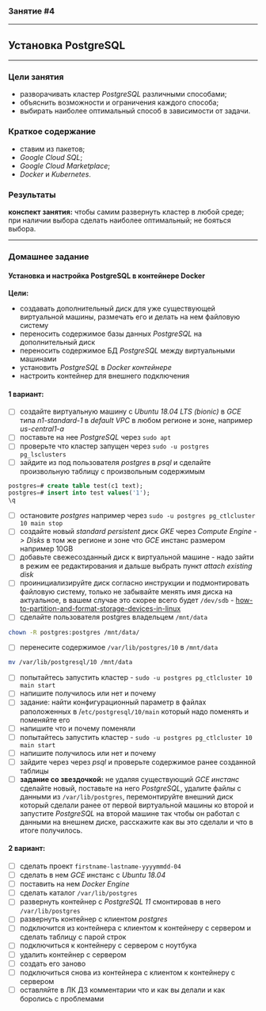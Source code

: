 ### Занятие #4
***
Установка PostgreSQL
---
***
### Цели занятия
- разворачивать кластер *PostgreSQL* различными способами;
- объяснить возможности и ограничения каждого способа;
- выбирать наиболее оптимальный способ в зависимости от задачи.

### Краткое содержание
- ставим из пакетов;
- *Google Cloud SQL*;
- *Google Cloud Marketplace*;
- *Docker* и *Kubernetes*.

### Результаты
**конспект занятия:**
чтобы самим развернуть кластер в любой среде;
при наличии выбора сделать наиболее оптимальный;
не бояться выбора.
***
### Домашнее задание
#### Установка и настройка PostgreSQL в контейнере Docker
**Цели:** 
- создавать дополнительный диск для уже существующей виртуальной машины, размечать его и делать на нем файловую систему 
- переносить содержимое базы данных *PostgreSQL* на дополнительный диск 
- переносить содержимое БД *PostgreSQL* между виртуальными машинами 
- установить *PostgreSQL* в *Docker контейнере* 
- настроить контейнер для внешнего подключения
#### 1 вариант:
- [ ] создайте виртуальную машину c *Ubuntu 18.04 LTS (bionic)* в *GCE* типа *n1-standard-1* в *default VPC* в любом регионе и зоне, например *us-central1-a*
- [ ] поставьте на нее *PostgreSQL* через `sudo apt`
- [ ] проверьте что кластер запущен через `sudo -u postgres pg_lsclusters`
- [ ] зайдите из под пользователя *postgres* в *psql* и сделайте произвольную таблицу с произвольным содержимым
```sql
postgres=# create table test(c1 text);
postgres=# insert into test values('1');
\q
```
- [ ] остановите *postgres* например через `sudo -u postgres pg_ctlcluster 10 main stop`
- [ ] создайте новый *standard persistent* диск *GKE* через *Compute Engine -> Disks* в том же регионе и зоне что *GCE* инстанс размером например 10GB
- [ ] добавьте свежесозданный диск к виртуальной машине - надо зайти в режим ее редактирования и дальше выбрать пункт *attach existing disk*
- [ ] проинициализируйте диск согласно инструкции и подмонтировать файловую систему, только не забывайте менять имя диска на актуальное, в вашем случае это скорее всего будет `/dev/sdb` - [how-to-partition-and-format-storage-devices-in-linux](https://www.digitalocean.com/community/tutorials/)
- [ ] сделайте пользователя postgres владельцем `/mnt/data` 
```bash
chown -R postgres:postgres /mnt/data/
```
- [ ] перенесите содержимое `/var/lib/postgres/10` в `/mnt/data` 
```bash
mv /var/lib/postgresql/10 /mnt/data
```
- [ ] попытайтесь запустить кластер - `sudo -u postgres pg_ctlcluster 10 main start`
- [ ] напишите получилось или нет и почему
- [ ] задание: найти конфигурационный параметр в файлах раположенных в /`etc/postgresql/10/main` который надо поменять и поменяйте его
- [ ] напишите что и почему поменяли
- [ ] попытайтесь запустить кластер - `sudo -u postgres pg_ctlcluster 10 main start`
- [ ] напишите получилось или нет и почему
- [ ] зайдите через через *psql* и проверьте содержимое ранее созданной таблицы
- [ ] **задание со звездочкой:** не удаляя существующий *GCE инстанс* сделайте новый, поставьте на него *PostgreSQL*, удалите файлы с данными из `/var/lib/postgres`, перемонтируйте внешний диск который сделали ранее от первой виртуальной машины ко второй и запустите *PostgreSQL* на второй машине так чтобы он работал с данными на внешнем диске, расскажите как вы это сделали и что в итоге получилось.

#### 2 вариант:
- [ ] сделать проект `firstname-lastname-yyyymmdd-04`
- [ ] сделать в нем *GCE* инстанс с *Ubuntu 18.04*
- [ ] поставить на нем *Docker Engine*
- [ ] сделать каталог `/var/lib/postgres`
- [ ] развернуть контейнер с *PostgreSQL 11* смонтировав в него `/var/lib/postgres`
- [ ] развернуть контейнер с клиентом *postgres*
- [ ] подключится из контейнера с клиентом к контейнеру с сервером и сделать таблицу с парой строк
- [ ] подключиться к контейнеру с сервером с ноутбука
- [ ] удалить контейнер с сервером
- [ ] создать его заново
- [ ] подключиться снова из контейнера с клиентом к контейнеру с сервером
- [ ] оставляйте в ЛК ДЗ комментарии что и как вы делали и как боролись с проблемами